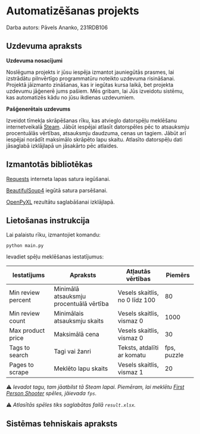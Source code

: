 # Automatizēšanas projekts

Darba autors: Pāvels Ananko, 231RDB106

## Uzdevuma apraksts

**Uzdevuma nosacījumi**

Noslēguma projekts ir jūsu iespēja izmantot jauniegūtās prasmes, lai izstrādātu pilnvērtīgo programmatūru noteikto uzdevuma risināšanai. Projektā jāizmanto zināšanas, kas ir iegūtas kursa laikā, bet projekta uzdevumu jāģenerē jums pašiem. Mēs gribam, lai Jūs izveidotu sistēmu, kas automatizēs kādu no jūsu ikdienas uzdevumiem.

**Pašģenerētais uzdevums**

Izveidot tīmekļa skrāpēšanas rīku, kas atvieglo datorspēļu meklēšanu internetveikalā [Steam](https://store.steampowered.com/). Jābūt iespējai atlasīt datorspēles pēc to atsauksmju procentuālās vērtības, atsauksmju daudzuma, cenas un tagiem. Jābūt arī iespējai norādīt maksimālo skrāpēto lapu skaitu. Atlasīto datorspēļu dati jāsaglabā izklājlapā un jāsakārto pēc atlaides.

## Izmantotās bibliotēkas

[Requests](https://pypi.org/project/requests/) interneta lapas satura iegūšanai.

[BeautifulSoup4](https://pypi.org/project/beautifulsoup4/) iegūtā satura parsēšanai.

[OpenPyXL](https://pypi.org/project/openpyxl/) rezultātu saglabāšanai izklājlapā.

## Lietošanas instrukcija

Lai palaistu rīku, izmantojiet komandu:

```
python main.py
```

Ievadiet spēļu meklēšanas iestatījumus:

| Iestatījums        | Apraksts                                | Atļautās vērtības              | Piemērs     |
|--------------------|-----------------------------------------|--------------------------------|-------------|
| Min review percent | Minimālā atsauksmju procentuālā vērtība | Vesels skaitlis, no 0 līdz 100 | 80          |
| Min review count   | Minimālais atsauksmju skaits            | Vesels skaitlis, vismaz 0      | 1000        |
| Max product price  | Maksimālā cena                          | Vesels skaitlis, vismaz 0      | 30          |
| Tags to search     | Tagi vai žanri                          | Teksts, atdalīti ar komatu     | fps, puzzle |
| Pages to scrape    | Meklēto lapu skaits                     | Vesels skaitlis, vismaz 1      | 20          |

⚠️ *Ievadot tagu, tam jāatbilst tā Steam lapai. Piemēram, lai meklētu [First Person Shooter](https://store.steampowered.com/tags/en/FPS) spēles, jāievada `fps`.*

⚠️ *Atlasītās spēles tiks saglabātas failā `result.xlsx`.*

## Sistēmas tehniskais apraksts

